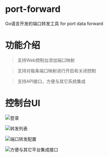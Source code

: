 # port-forward
Go语言开发的端口转发工具  for port data forward

# 功能介绍

> 支持Web控制台添加端口映射

> 支持对每条端口映射进行开启和关闭控制

> 支持API接口，方便与其它系统集成

# 控制台UI
![登录](http://git.oschina.net/tavenli/port-forward/raw/master/screenshot/Login.png "在这里输入图片标题")


![转发列表](http://git.oschina.net/tavenli/port-forward/raw/master/screenshot/List.png "在这里输入图片标题")


![端口转发配置](http://git.oschina.net/tavenli/port-forward/raw/master/screenshot/edit.png "在这里输入图片标题")


![方便与其它平台集成接口](http://git.oschina.net/tavenli/port-forward/raw/master/screenshot/ApiDoc.png "在这里输入图片标题")

